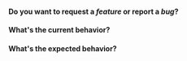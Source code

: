 #### Do you want to request a _feature_ or report a _bug_?

#### What's the current behavior?

<!--
For bugs, please include the following if possible:

  - A CodeSandbox that minimally reproduces the issue.
  - An image or GIF showing the issue.
  - Information about your browser, react-scheduler version, etc.

http://recordit.co/
-->

#### What's the expected behavior?

<!--
The fastest, and most appreciated way to have your issue fixed is to create a pull request with working, tested code and we will help get it merged. Don't be scared to open a pull request that isn't completed and ask for input. We're happy to give direction!
-->
